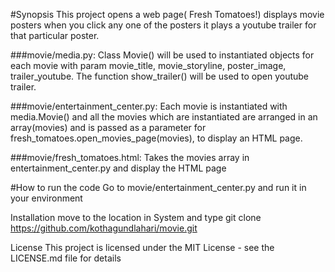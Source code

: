 #Synopsis
This project opens a web page( Fresh Tomatoes!) displays movie posters when you click any one of the posters it plays a
youtube trailer for that particular poster.

###movie/media.py:
Class Movie() will be used to instantiated objects for each movie with param movie_title, movie_storyline, poster_image, trailer_youtube. The function show_trailer() will be used to open youtube trailer.


###movie/entertainment_center.py:
Each movie is instantiated with media.Movie() and all the movies which are instantiated are arranged in an array(movies) and is passed as a parameter for fresh_tomatoes.open_movies_page(movies), to display an HTML page.

###movie/fresh_tomatoes.html:
Takes the movies array in entertainment_center.py and display the HTML page

#How to run the code
Go to movie/entertainment_center.py and run it in your environment

Installation
move to the location in System and type
git clone https://github.com/kothagundlahari/movie.git

License
This project is licensed under the MIT License - see the LICENSE.md file for details
